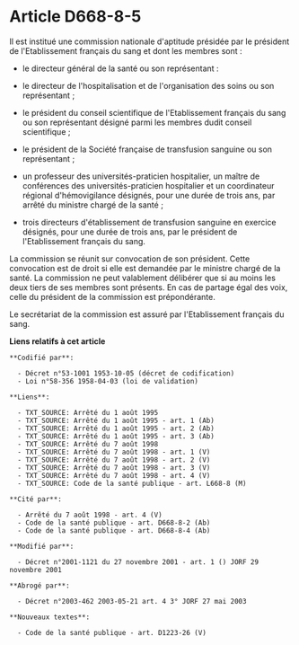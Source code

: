 # Article D668-8-5

Il est institué une commission nationale d'aptitude présidée par le président de l'Etablissement français du sang et dont les
membres sont :

- le directeur général de la santé ou son représentant :

- le directeur de l'hospitalisation et de l'organisation des soins ou son représentant ;

- le président du conseil scientifique de l'Etablissement français du sang ou son représentant désigné parmi les membres
dudit conseil scientifique ;

- le président de la Société française de transfusion sanguine ou son représentant ;

- un professeur des universités-praticien hospitalier, un maître de conférences des universités-praticien hospitalier et un
coordinateur régional d'hémovigilance désignés, pour une durée de trois ans, par arrêté du ministre chargé de la santé ;

- trois directeurs d'établissement de transfusion sanguine en exercice désignés, pour une durée de trois ans, par le
président de l'Etablissement français du sang.

La commission se réunit sur convocation de son président. Cette convocation est de droit si elle est demandée par le ministre
chargé de la santé. La commission ne peut valablement délibérer que si au moins les deux tiers de ses membres sont présents.
En cas de partage égal des voix, celle du président de la commission est prépondérante.

Le secrétariat de la commission est assuré par l'Etablissement français du sang.

**Liens relatifs à cet article**

	**Codifié par**:

	  - Décret n°53-1001 1953-10-05 (décret de codification)
	  - Loi n°58-356 1958-04-03 (loi de validation)

	**Liens**:

	  - TXT_SOURCE: Arrêté du 1 août 1995
	  - TXT_SOURCE: Arrêté du 1 août 1995 - art. 1 (Ab)
	  - TXT_SOURCE: Arrêté du 1 août 1995 - art. 2 (Ab)
	  - TXT_SOURCE: Arrêté du 1 août 1995 - art. 3 (Ab)
	  - TXT_SOURCE: Arrêté du 7 août 1998
	  - TXT_SOURCE: Arrêté du 7 août 1998 - art. 1 (V)
	  - TXT_SOURCE: Arrêté du 7 août 1998 - art. 2 (V)
	  - TXT_SOURCE: Arrêté du 7 août 1998 - art. 3 (V)
	  - TXT_SOURCE: Arrêté du 7 août 1998 - art. 4 (V)
	  - TXT_SOURCE: Code de la santé publique - art. L668-8 (M)

	**Cité par**:

	  - Arrêté du 7 août 1998 - art. 4 (V)
	  - Code de la santé publique - art. D668-8-2 (Ab)
	  - Code de la santé publique - art. D668-8-4 (Ab)

	**Modifié par**:

	  - Décret n°2001-1121 du 27 novembre 2001 - art. 1 () JORF 29 novembre 2001

	**Abrogé par**:

	  - Décret n°2003-462 2003-05-21 art. 4 3° JORF 27 mai 2003

	**Nouveaux textes**:

	  - Code de la santé publique - art. D1223-26 (V)
